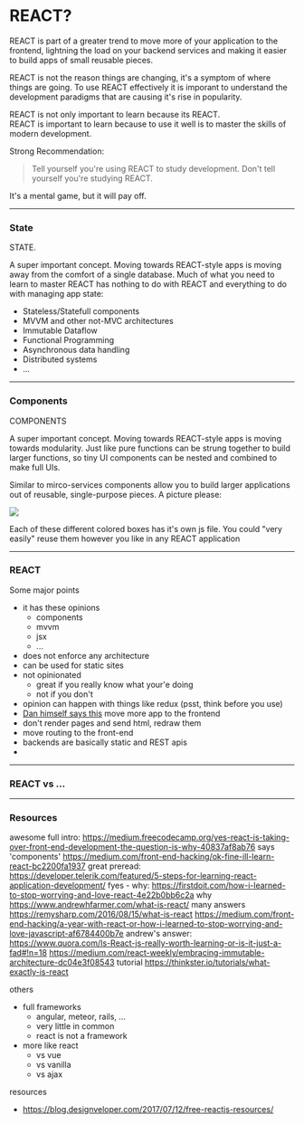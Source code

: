 # REACT?

REACT is part of a greater trend to move more of your application to the frontend, lightning the load on your backend services and making it easier to build apps of small reusable pieces.  

REACT is not the reason things are changing, it's a symptom of where things are going.  To use REACT effectively it is imporant to understand the development paradigms that are causing it's rise in popularity.

REACT is not only important to learn because its REACT.  
REACT is important to learn because to use it well is to master the skills of modern development.

Strong Recommendation:
> Tell yourself you're using REACT to study development.
Don't tell yourself you're studying REACT.


It's a mental game, but it will pay off.


___
### State

STATE.  

A super important concept.  Moving towards REACT-style apps is moving away from the comfort of a single database.  Much of what you need to learn to master REACT has nothing to do with REACT and everything to do with managing app state:
* Stateless/Statefull components
* MVVM and other not-MVC architectures
* Immutable Dataflow
* Functional Programming
* Asynchronous data handling
* Distributed systems
* ...
___
### Components

COMPONENTS

A super important concept.  Moving towards REACT-style apps is moving towards modularity.  Just like pure functions can be strung together to build larger functions, so tiny UI components can be nested and combined to make full UIs.

Similar to mirco-services components allow you to build larger applications out of reusable, single-purpose pieces.  A picture please:

![](http://coenraets.org/blog/wp-content/uploads/2014/12/uimockscript.png)

Each of these different colored boxes has it's own js file.  You could "very easily" reuse them however you like in any REACT application
___
### REACT




Some major points
* it has these opinions
  * components
  * mvvm
  * jsx
  * ...
* does not enforce any architecture
* can be used for static sites 
* not opinionated
  *  great if you really know what your'e doing
  *  not if you don't
*  opinion can happen with things like redux (psst, think before you use)
  * [Dan himself says this](https://medium.com/@dan_abramov/you-might-not-need-redux-be46360cf367)
move more app to the frontend
* don't render pages and send html, redraw them
* move routing to the front-end
* backends are basically static and REST apis
* 
___
### REACT vs ...


___
### Resources

awesome full intro:  https://medium.freecodecamp.org/yes-react-is-taking-over-front-end-development-the-question-is-why-40837af8ab76
says 'components' https://medium.com/front-end-hacking/ok-fine-ill-learn-react-bc2200fa1937
great preread: https://developer.telerik.com/featured/5-steps-for-learning-react-application-development/
fyes - why: https://firstdoit.com/how-i-learned-to-stop-worrying-and-love-react-4e22b0bb6c2a
why https://www.andrewhfarmer.com/what-is-react/
many answers  https://remysharp.com/2016/08/15/what-is-react
https://medium.com/front-end-hacking/a-year-with-react-or-how-i-learned-to-stop-worrying-and-love-javascript-af6784400b7e
andrew's answer: https://www.quora.com/Is-React-js-really-worth-learning-or-is-it-just-a-fad#!n=18
https://medium.com/react-weekly/embracing-immutable-architecture-dc04e3f08543
tutorial  https://thinkster.io/tutorials/what-exactly-is-react

others
* full frameworks
  * angular, meteor, rails, ...
  * very little in common
  * react is not a framework
* more like react
  * vs vue
  * vs vanilla
  * vs ajax



resources
* https://blog.designveloper.com/2017/07/12/free-reactjs-resources/